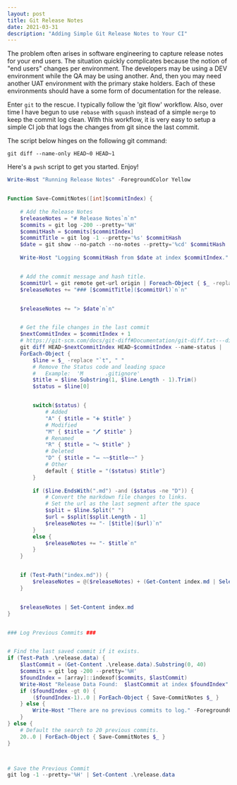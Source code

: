 ```yaml
---
layout: post
title: Git Release Notes
date: 2021-03-31
description: "Adding Simple Git Release Notes to Your CI"
---
```


The problem often arises in software engineering to capture release notes for your end users.  The situation quickly complicates because the notion of "end users" changes per environment.  The developers may be using a DEV environment while the QA may be using another.  And, then you may need another UAT environment with the primary stake holders.  Each of these environments should have a some form of documentation for the release.  

Enter `git` to the rescue.  I typically follow the 'git flow' workflow.  Also, over time I have begun to use `rebase` with `squash` instead of a simple `merge` to keep the commit log clean.  With this workflow, it is very easy to setup a simple CI job that logs the changes from git since the last commit.  

The script below hinges on the following git command:

```
git diff --name-only HEAD~0 HEAD~1
```

Here's a `pwsh` script to get you started.  Enjoy!


```powershell
Write-Host "Running Release Notes" -ForegroundColor Yellow


Function Save-CommitNotes([int]$commitIndex) {
    
    # Add the Release Notes
    $releaseNotes = "# Release Notes`n`n"
    $commits = git log -200 --pretty='%H'
    $commitHash = $commits[$commitIndex]
    $commitTitle = git log -1 --pretty='%s' $commitHash
    $date = git show --no-patch --no-notes --pretty='%cd' $commitHash
    
    Write-Host "Logging $commitHash from $date at index $commitIndex." -ForegroundColor Yellow


    # Add the commit message and hash title.
    $commitUrl = git remote get-url origin | Foreach-Object { $_ -replace "\.git", "/-/commit/$commitHash" }
    $releaseNotes += "### [$commitTitle]($commitUrl)`n`n"


    $releaseNotes += "> $date`n`n"


    # Get the file changes in the last commit
    $nextCommitIndex = $commitIndex + 1
    # https://git-scm.com/docs/git-diff#Documentation/git-diff.txt---diff-filterACDMRTUXB82308203
    git diff HEAD~$nextCommitIndex HEAD~$commitIndex --name-status |
    ForEach-Object {
        $line = $_ -replace "`t", " "
        # Remove the Status code and leading space
        #   Example:  'M       .gitignore'
        $title = $line.Substring(1, $line.Length - 1).Trim()
        $status = $line[0]


        switch($status) {
            # Added
            "A" { $title = "➕ $title" }
            # Modified
            "M" { $title = "🖊 $title" }
            # Renamed
            "R" { $title = "↪ $title" }
            # Deleted
            "D" { $title = "➖ ~~$title~~" }
            # Other
            default { $title = "($status) $title"}
        }
        
        if ($line.EndsWith(".md") -and ($status -ne "D")) {
            # Convert the markdown file changes to links.
            # Set the url as the last segment after the space
            $split = $line.Split(" ")
            $url = $split[$split.Length - 1]
            $releaseNotes += "- [$title]($url)`n"
        }
        else {
            $releaseNotes += "- $title`n"
        }
    }


    if (Test-Path("index.md")) {
        $releaseNotes = @($releaseNotes) + (Get-Content index.md | Select-Object -Skip 1)
    }


    $releaseNotes | Set-Content index.md
}


### Log Previous Commits ###


# Find the last saved commit if it exists.
if (Test-Path .\release.data) {
    $lastCommit = (Get-Content .\release.data).Substring(0, 40)
    $commits = git log -200 --pretty='%H'
    $foundIndex = [array]::indexof($commits, $lastCommit)
    Write-Host "Release Data Found:  $lastCommit at index $foundIndex"
    if ($foundIndex -gt 0) {
        ($foundIndex-1)..0 | ForEach-Object { Save-CommitNotes $_ }
    } else {
        Write-Host "There are no previous commits to log." -ForegroundColor Yellow
    }
} else {
    # Default the search to 20 previous commits.
    20..0 | ForEach-Object { Save-CommitNotes $_ }
}



# Save the Previous Commit
git log -1 --pretty='%H' | Set-Content .\release.data

```